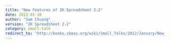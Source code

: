 ```yaml
---
title: "New Features of ZK Spreadsheet 2.2"
date: 2012-01-10
author: "Sam Chuang"
version: "ZK Spreadsheet 2.2"
category: small-talk
redirect_to: "http://books.zkoss.org/wiki/Small_Talks/2012/January/New_Features_of_ZK_Spreadsheet_2.2"
---
```

